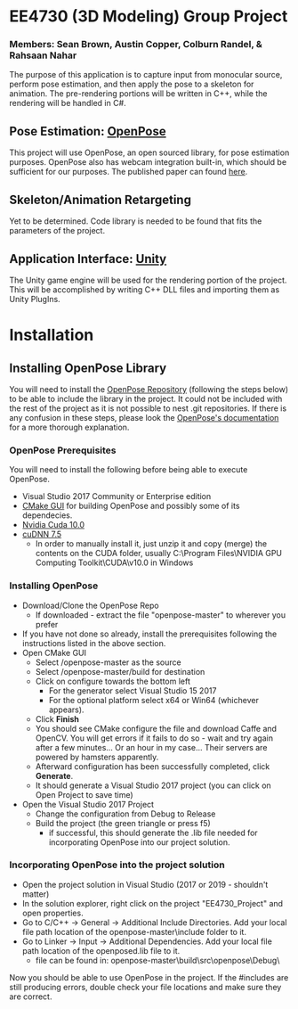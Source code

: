 # EE4730 (3D Modeling) Group Project 
### Members: Sean Brown, Austin Copper, Colburn Randel, & Rahsaan Nahar

The purpose of this application is to capture input from monocular source, perform pose estimation, and then apply the pose to a skeleton for animation. The pre-rendering portions will be written in C++, while the rendering will be handled in C#.

## Pose Estimation: [OpenPose](https://github.com/CMU-Perceptual-Computing-Lab/openposehere)
This project will use OpenPose, an open sourced library, for pose estimation purposes. OpenPose also has webcam integration built-in, which should be sufficient for our purposes.
The published paper can found [here](https://arxiv.org/pdf/1812.08008.pdf).

## Skeleton/Animation Retargeting
Yet to be determined. Code library is needed to be found that fits the parameters of the project.

## Application Interface: [Unity](https://unity.com/)
The Unity game engine will be used for the rendering portion of the project. This will be accomplished by writing C++ DLL files and importing them as Unity PlugIns.

# Installation

## Installing OpenPose Library
You will need to install the [OpenPose Repository](https://github.com/CMU-Perceptual-Computing-Lab/openpose) (following the steps below) to be able to include the library in the project. It could not be included with the rest of the project as it is not possible to nest .git repositories. If there is any confusion in these steps, please look the [OpenPose's documentation](https://github.com/CMU-Perceptual-Computing-Lab/openpose/tree/master/doc) for a more thorough explanation.

### OpenPose Prerequisites
You will need to install the following before being able to execute OpenPose.
- Visual Studio 2017 Community or Enterprise edition
- [CMake GUI](https://cmake.org/download/) for building OpenPose and possibly some of its dependecies.
- [Nvidia Cuda 10.0](https://developer.nvidia.com/cuda-downloads)
- [cuDNN 7.5](https://developer.nvidia.com/rdp/cudnn-archive) 
  - In order to manually install it, just unzip it and copy (merge) the contents on the CUDA folder, usually C:\Program Files\NVIDIA GPU Computing Toolkit\CUDA\v10.0 in Windows


### Installing OpenPose
- Download/Clone the OpenPose Repo
  - If downloaded - extract the file "openpose-master" to wherever you prefer
- If you have not done so already, install the prerequisites following the instructions listed in the above section.
- Open CMake GUI
  - Select /openpose-master as the source
  - Select /openpose-master/build for destination
  - Click on configure towards the bottom left
    - For the generator select Visual Studio 15 2017
    - For the optional platform select x64 or Win64 (whichever appears).
  - Click **Finish**
  - You should see CMake configure the file and download Caffe and OpenCV. You will get errors if it fails to do so - wait and try again after a few minutes... Or an hour in my case... Their servers are powered by hamsters apparently.
  - Afterward configuration has been successfully completed, click **Generate**.
  - It should generate a Visual Studio 2017 project (you can click on Open Project to save time)
- Open the Visual Studio 2017 Project
  - Change the configuration from Debug to Release
  - Build the project (the green triangle or press f5)
    - if successful, this should generate the .lib file needed for incorporating OpenPose into our project solution. 
  
 ### Incorporating OpenPose into the project solution
  - Open the project solution in Visual Studio (2017 or 2019 - shouldn't matter)
  - In the solution explorer, right click on the project "EE4730_Project" and open properties.
  - Go to C/C++ -> General -> Additional Include Directories. Add your local file path location of the openpose-master\include folder to it.
  - Go to Linker -> Input -> Additional Dependencies. Add your local file path location of the openposed.lib file to it.
    - file can be found in: openpose-master\build\src\openpose\Debug\

Now you should be able to use OpenPose in the project. If the #includes are still producing errors, double check your file locations and make sure they are correct. 
